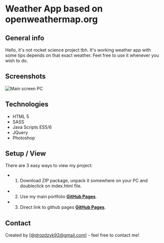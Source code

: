 # Weather App based on openweathermap.org

## General info
Hello, it's not rocket science project tbh. It's working weather app with some tips depends on that exact weather. Feel free to use it whenever you wish to do.

## Screenshots
![Main screen PC](./img/rwd.png)

## Technologies
* HTML 5
* SASS
* Java Scripts ES5/6
* JQuery
* Photoshop

## Setup / View
There are 3 easy ways to view my project:
* 1. Download ZIP package, unpack it somewhere on your PC and doubleclick on index.html file.
* 2. Use my main portfolio [**GitHub Pages**](https://drozdzyk667.github.io/portfolio_main/).
* 3. Direct link to github pages [**GitHub Pages**](https://drozdzyk667.github.io/weather-app/).

## Contact
Created by [@drozdzyk92@gmail.com] - feel free to contact me!